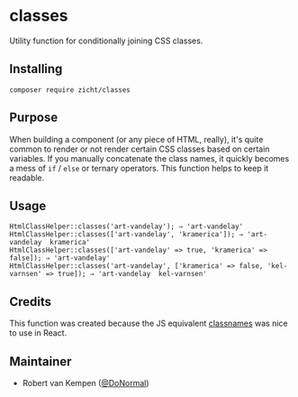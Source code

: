 # classes

Utility function for conditionally joining CSS classes.

## Installing

```
composer require zicht/classes
```

## Purpose

When building a component (or any piece of HTML, really), it's quite common to render or not render certain CSS classes based on certain variables. If you manually concatenate the class names, it quickly becomes a mess of `if` / `else` or ternary operators. This function helps to keep it readable.

## Usage

```
HtmlClassHelper::classes('art-vandelay'); ⇒ 'art-vandelay'
HtmlClassHelper::classes(['art-vandelay', 'kramerica']); ⇒ 'art-vandelay  kramerica'
HtmlClassHelper::classes(['art-vandelay' => true, 'kramerica' => false]); ⇒ 'art-vandelay'
HtmlClassHelper::classes('art-vandelay', ['kramerica' => false, 'kel-varnsen' => true]); ⇒ 'art-vandelay  kel-varnsen'
```

## Credits

This function was created because the JS equivalent [classnames](https://github.com/JedWatson/classnames) was nice to use in React.

## Maintainer

 - Robert van Kempen ([@DoNormal](https://github.com/DoNormal))
 